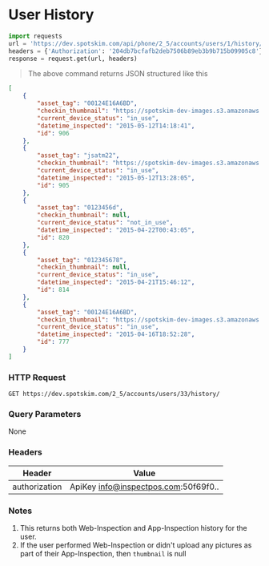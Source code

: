 # User History
```python
import requests
url = 'https://dev.spotskim.com/api/phone/2_5/accounts/users/1/history/'
headers = {'Authorization': '204db7bcfafb2deb7506b89eb3b9b715b09905c8'}
response = request.get(url, headers)
```

> The above command returns JSON structured like this 

```json
[
    {
        "asset_tag": "00124E16A6BD",
        "checkin_thumbnail": "https://spotskim-dev-images.s3.amazonaws.com/info%40inspectpos.com/2015-05-12-09/00124E16A6BD/453133038jdwkl.jpg_thumb.jpg?Signature=w7KzhcG7ojFPGRp53AFlvg7nh%2Bk%3D&Expires=1431474805&AWSAccessKeyId=AKIAIWXP3QT3ECK4SGFQ",
        "current_device_status": "in_use",
        "datetime_inspected": "2015-05-12T14:18:41",
        "id": 906
    },
    {
        "asset_tag": "jsatm22",
        "checkin_thumbnail": "https://spotskim-dev-images.s3.amazonaws.com/info%40inspectpos.com/2015-05-12-08/jsatm22/453130024uprht.jpg_thumb.jpg?Signature=OXDu6aJdcn8YvXAK9fwY8zdKHho%3D&Expires=1431474805&AWSAccessKeyId=AKIAIWXP3QT3ECK4SGFQ",
        "current_device_status": "in_use",
        "datetime_inspected": "2015-05-12T13:28:05",
        "id": 905
    },
    {
        "asset_tag": "0123456d",
        "checkin_thumbnail": null,
        "current_device_status": "not_in_use",
        "datetime_inspected": "2015-04-22T00:43:05",
        "id": 820
    },
    {
        "asset_tag": "012345678",
        "checkin_thumbnail": null,
        "current_device_status": "in_use",
        "datetime_inspected": "2015-04-21T15:46:12",
        "id": 814
    },
    {
        "asset_tag": "00124E16A6BD",
        "checkin_thumbnail": "https://spotskim-dev-images.s3.amazonaws.com/info%40inspectpos.com/2015-04-16-13/00124E16A6BD/450903140vumvd.jpg_thumb.jpg?Signature=iLSr7bxe%2Fgc4DF2aHzM6dm%2BFZkY%3D&Expires=1431474805&AWSAccessKeyId=AKIAIWXP3QT3ECK4SGFQ",
        "current_device_status": "in_use",
        "datetime_inspected": "2015-04-16T18:52:28",
        "id": 777
    }
]
```

### HTTP Request
`GET https://dev.spotskim.com/2_5/accounts/users/33/history/`

### Query Parameters
None

### Headers
Header | Value
------ | -----
authorization | ApiKey info@inspectpos.com:50f69f0..

### Notes
1. This returns both Web-Inspection and App-Inspection history for the user. 
2. If the user performed Web-Inspection or didn't upload any pictures as part of their App-Inspection, then `thumbnail` is null
